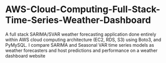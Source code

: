 # AWS-Cloud-Computing-Full-Stack-Time-Series-Weather-Dashboard
A full stack SARIMA/SVAR weather forecasting application done entirely within AWS cloud computing architecture (EC2, RDS, S3) using Boto3, and PyMySQL.  I compare SARIMA and Seasonal VAR time series models as weather forecasters and host predictions and performance on a weather dashboard website
